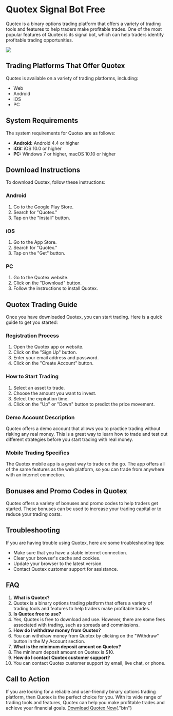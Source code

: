 # Quotex Signal Bot Free

Quotex is a binary options trading platform that offers a variety of
trading tools and features to help traders make profitable trades. One
of the most popular features of Quotex is its signal bot, which can help
traders identify profitable trading opportunities.

[![](https://static.quotex.io/files/4_en/300_250.jpg)](https://traff.sbs/brokerqxlid)

## Trading Platforms That Offer Quotex

Quotex is available on a variety of trading platforms, including:

-   Web
-   Android
-   iOS
-   PC

## System Requirements

The system requirements for Quotex are as follows:

-   **Android:** Android 4.4 or higher
-   **iOS:** iOS 10.0 or higher
-   **PC:** Windows 7 or higher, macOS 10.10 or higher

## Download Instructions

To download Quotex, follow these instructions:

### Android

1.  Go to the Google Play Store.
2.  Search for "Quotex."
3.  Tap on the "Install" button.

### iOS

1.  Go to the App Store.
2.  Search for "Quotex."
3.  Tap on the "Get" button.

### PC

1.  Go to the Quotex website.
2.  Click on the "Download" button.
3.  Follow the instructions to install Quotex.

## Quotex Trading Guide

Once you have downloaded Quotex, you can start trading. Here is a quick
guide to get you started:

### Registration Process

1.  Open the Quotex app or website.
2.  Click on the "Sign Up" button.
3.  Enter your email address and password.
4.  Click on the "Create Account" button.

### How to Start Trading

1.  Select an asset to trade.
2.  Choose the amount you want to invest.
3.  Select the expiration time.
4.  Click on the "Up" or "Down" button to predict the price
    movement.

### Demo Account Description

Quotex offers a demo account that allows you to practice trading without
risking any real money. This is a great way to learn how to trade and
test out different strategies before you start trading with real money.

### Mobile Trading Specifics

The Quotex mobile app is a great way to trade on the go. The app offers
all of the same features as the web platform, so you can trade from
anywhere with an internet connection.

## Bonuses and Promo Codes in Quotex

Quotex offers a variety of bonuses and promo codes to help traders get
started. These bonuses can be used to increase your trading capital or
to reduce your trading costs.

## Troubleshooting

If you are having trouble using Quotex, here are some troubleshooting
tips:

-   Make sure that you have a stable internet connection.
-   Clear your browser\'s cache and cookies.
-   Update your browser to the latest version.
-   Contact Quotex customer support for assistance.

## FAQ

1.  **What is Quotex?**
2.  Quotex is a binary options trading platform that offers a variety of
    trading tools and features to help traders make profitable trades.
3.  **Is Quotex free to use?**
4.  Yes, Quotex is free to download and use. However, there are some
    fees associated with trading, such as spreads and commissions.
5.  **How do I withdraw money from Quotex?**
6.  You can withdraw money from Quotex by clicking on the
    "Withdraw" button in the My Account section.
7.  **What is the minimum deposit amount on Quotex?**
8.  The minimum deposit amount on Quotex is \$10.
9.  **How do I contact Quotex customer support?**
10. You can contact Quotex customer support by email, live chat, or
    phone.

## Call to Action

If you are looking for a reliable and user-friendly binary options
trading platform, then Quotex is the perfect choice for you. With its
wide range of trading tools and features, Quotex can help you make
profitable trades and achieve your financial goals. [Download Quotex
Now](\%22https://traff.sbs/brokerqxlid\%22){."btn"}

